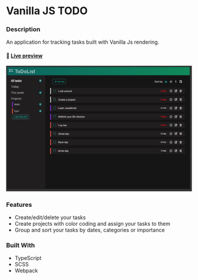 # Vanilla JS TODO

### **Description**

An application for tracking tasks built with Vanilla Js rendering.

#### 🔗 [Live preview](https://dimar1510.github.io/todo/)

![Preview](public/todo.jpg)

### **Features**

- Create/edit/delete your tasks
- Create projects with color coding and assign your tasks to them
- Group and sort your tasks by dates, categories or importance

### **Built With**

- TypeScript
- SCSS
- Webpack

